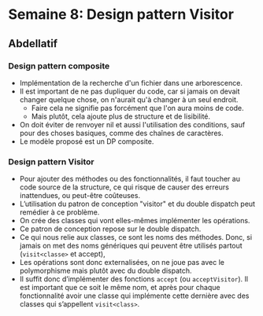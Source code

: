 # Semaine 8: Design pattern Visitor

## Abdellatif

### Design pattern composite

- Implémentation de la recherche d'un fichier dans une arborescence.
- Il est important de ne pas dupliquer du code, car si jamais on devait changer quelque chose, on n'aurait qu'à changer à un seul endroit.
    - Faire cela ne signifie pas forcément que l'on aura moins de code.
    - Mais plutôt, cela ajoute plus de structure et de lisibilité.
- On doit éviter de renvoyer nil et aussi l'utilisation des conditions, sauf pour des choses basiques, comme des chaînes de caractères.
- Le modèle proposé est un DP composite.

### Design pattern Visitor

- Pour ajouter des méthodes ou des fonctionnalités, il faut toucher au code source de la structure, ce qui risque de causer des erreurs inattendues, ou peut-être coûteuses.
- L’utilisation du patron de conception "visitor" et du double dispatch peut remédier à ce problème.
- On crée des classes qui vont elles-mêmes implémenter les opérations.
- Ce patron de conception repose sur le double dispatch.
- Ce qui nous relie aux classes, ce sont les noms des méthodes. Donc, si jamais on met des noms génériques qui peuvent être utilisés partout (`visit<classe>` et accept),
- Les opérations sont donc externalisées, on ne joue pas avec le polymorphisme mais plutôt avec du double dispatch.
- Il suffit donc d’implémenter des fonctions `accept` (ou `acceptVisitor`). Il est important que ce soit le même nom, et après pour chaque fonctionnalité avoir une classe qui implémente cette dernière avec des classes qui s’appellent `visit<class>`.
